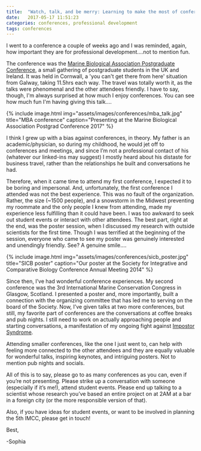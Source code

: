 ```yaml
---
title:  "Watch, talk, and be merry: Learning to make the most of conferences"
date:   2017-05-17 11:51:23
categories: conferences, professional development
tags: conferences
---
```


I went to a conference a couple of weeks ago and I was reminded, again, how important they are for professional development....not to mention fun. 

The conference was the [Marine Biological Association Postgraduate Conference][MBA], a small gathering of postgraduate students in the UK and Ireland. It was held in Cornwall, a 'you can't get there from here' situation from Galway, taking 11.5hrs each way. The travel was totally worth it, as the talks were phenomenal and the other attendees friendly. I have to say, though, I'm always surprised at how much I enjoy conferences. You can see how much fun I'm having giving this talk....

{% include image.html
            img="assets/images/conferences/mba_talk.jpg"
            title="MBA conference"
            caption="Presenting at the Marine Biological Association Postgrad Conference 2017" %}

I think I grew up with a bias against conferences, in theory. My father is an academic/physician, so during my childhood, he would jet off to conferences and meetings, and since I’m not a professional contact of his (whatever our linked-ins may suggest) I mostly heard about his distaste for business travel, rather than the relationships he built and conversations he had. 

Therefore, when it came time to attend my first conference, I expected it to be boring and impersonal. And, unfortunately, the first conference I attended was not the best experience. This was no fault of the organization. Rather, the size (~1500 people), and a snowstorm in the Midwest preventing my roommate and the only people I knew from attending, made my experience less fulfilling than it could have been. I was too awkward to seek out student events or interact with other attendees. The best part, right at the end, was the poster session, when I discussed my research with outside scientists for the first time. Though I was terrified at the beginning of the session, everyone who came to see my poster was genuinely interested and unendingly friendly. See? A genuine smile....

{% include image.html
            img="assets/images/conferences/sicb_poster.jpg"
            title="SICB poster"
            caption="Our poster at the Society for Integrative and Comparative Biology Conference Annual Meeting 2014" %}

Since then, I’ve had wonderful conference experiences. My second conference was the 3rd International Marine Conservation Congress in Glasgow, Scotland. I presented a poster and, more importantly, built a connection with the organizing committee that has led me to serving on the board of the Society. Now, I’ve given talks at two more conferences, but still, my favorite part of conferences are the conversations at coffee breaks and pub nights. I still need to work on actually approaching people and starting conversations, a manifestation of my ongoing fight against [Impostor Syndrome][IS]. 

Attending smaller conferences, like the one I just went to, can help with feeling more connected to the other attendees and they are equally valuable for wonderful talks, inspiring keynotes, and intriguing posters. Not to mention pub nights and socials.

All of this is to say, please go to as many conferences as you can, even if you’re not presenting. Please strike up a conversation with someone (especially if it’s me!), attend student events. Please end up talking to a scientist whose research you’ve based an entire project on at 2AM at a bar in a foreign city (or the more responsible version of that).


Also, if you have ideas for student events, or want to be involved in planning the 5th IMCC, please get in touch!

Best,

-Sophia

[IS]: http://www.chronicle.com/article/Impostor-Syndrome-Is/238418  
[MBA]: http://www.mba.ac.uk/events#b14


